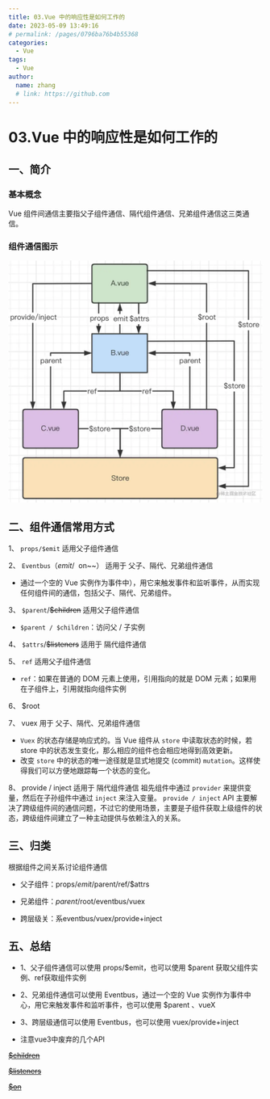 ```yaml
---
title: 03.Vue 中的响应性是如何工作的
date: 2023-05-09 13:49:16
# permalink: /pages/0796ba76b4b55368
categories:
  - Vue
tags:
  - Vue
author:
  name: zhang
  # link: https://github.com
---
```


> 

# 03.Vue 中的响应性是如何工作的

## 一、简介

### 基本概念
Vue 组件间通信主要指父子组件通信、隔代组件通信、兄弟组件通信这三类通信。

### 组件通信图示

![组件通信](../../../docs/.vuepress/public/01.WEB/Vue/component.png)


## 二、组件通信常用方式
	
1、 `props/$emit` 适用父子组件通信

2、 `Eventbus`（$emit/~~$on~~） 适用于 父子、隔代、兄弟组件通信
* 通过一个空的 Vue 实例作为事件中），用它来触发事件和监听事件，从而实现任何组件间的通信，包括父子、隔代、兄弟组件。

3、 `$parent`/~~$children~~ 适用父子组件通信
* `$parent / $children`：访问父 / 子实例

4、 `$attrs`/~~$listeners~~  适用于 隔代组件通信

5、 `ref` 适用父子组件通信 
* `ref`：如果在普通的 DOM 元素上使用，引用指向的就是 DOM 元素；如果用在子组件上，引用就指向组件实例

6、 $root 

7、 vuex 用于 父子、隔代、兄弟组件通信
* `Vuex` 的状态存储是响应式的。当 Vue 组件从 `store` 中读取状态的时候，若 store 中的状态发生变化，那么相应的组件也会相应地得到高效更新。
* 改变 `store` 中的状态的唯一途径就是显式地提交  (commit) `mutation`。这样使得我们可以方便地跟踪每一个状态的变化。

8、 provide / inject 适用于 隔代组件通信
祖先组件中通过 `provider` 来提供变量，然后在子孙组件中通过 `inject` 来注入变量。 `provide / inject` API 主要解决了跨级组件间的通信问题，不过它的使用场景，主要是子组件获取上级组件的状态，跨级组件间建立了一种主动提供与依赖注入的关系。

## 三、归类

根据组件之间关系讨论组件通信

* 父子组件：props/$emit/$parent/ref/$attrs

* 兄弟组件：$parent/$root/eventbus/vuex

* 跨层级关：系eventbus/vuex/provide+inject


## 五、总结

* 1、父子组件通信可以使用 props/$emit，也可以使用 $parent 获取父组件实例、ref获取组件实例

* 2、兄弟组件通信可以使用 Eventbus，通过一个空的 Vue 实例作为事件中心，用它来触发事件和监听事件，也可以使用 $parent 、vueX

* 3、跨层级通信可以使用 Eventbus，也可以使用 vuex/provide+inject

* 注意vue3中废弃的几个API

[~~$children~~](https://link.juejin.cn/?target=https%3A%2F%2Fv3-migration.vuejs.org%2Fbreaking-changes%2Fchildren.html)

[~~$listeners~~](https://link.juejin.cn/?target=https%3A%2F%2Fv3-migration.vuejs.org%2Fbreaking-changes%2Flisteners-removed.html)

[~~$on~~](https://link.juejin.cn/?target=https%3A%2F%2Fv3-migration.vuejs.org%2Fbreaking-changes%2Fevents-api.html%23overview
)
